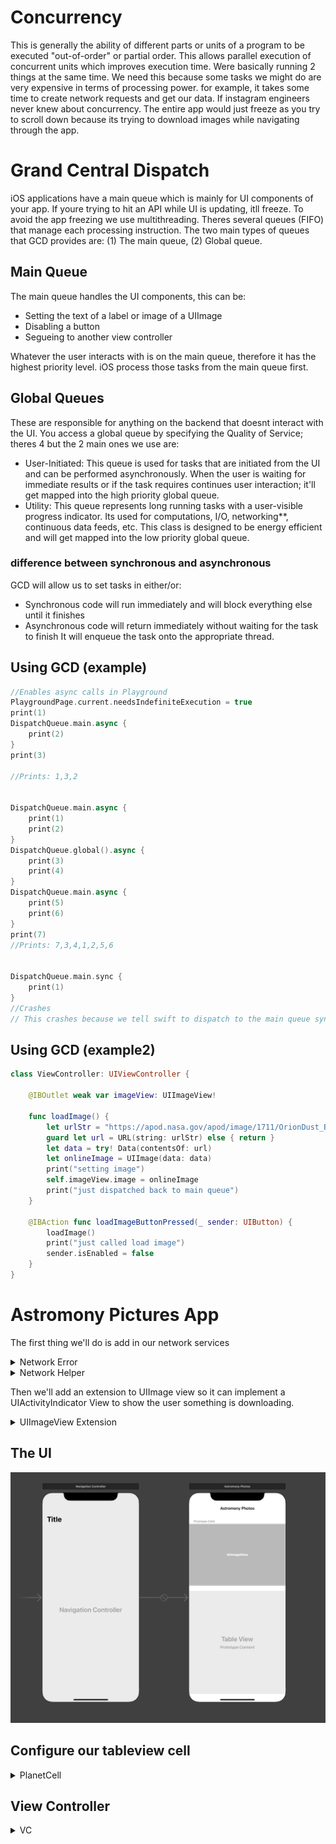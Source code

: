# Concurrency

This is generally the ability of different parts or units of a program to be executed "out-of-order" or partial order. This allows parallel execution of concurrent units which improves execution time. Were basically running 2 things at the same time. We need this because some tasks we might do are very expensive in terms of processing power. for example, it takes some time to create network requests and get our data. If instagram engineers never knew about concurrency. The entire app would just freeze as you try to scroll down because its trying to download images while navigating through the app. 

# Grand Central Dispatch

iOS applications have a main queue which is mainly for UI components of your app. If youre trying to hit an API while UI is updating, itll freeze. To avoid the app freezing we use multithreading. Theres several queues (FIFO) that manage each processing instruction. The two main types of queues that GCD provides are: (1) The main queue, (2) Global queue.

## Main Queue
The main queue handles the UI components, this can be:
<ul>
  <li>Setting the text of a label or image of a UIImage</li>
  <li>Disabling a button</li>
  <li>Segueing to another view controller</li>
</ul>

Whatever the user interacts with is on the main queue, therefore it has the highest priority level. iOS process those tasks from the main queue first.

## Global Queues
 These are responsible for anything on the backend that doesnt interact with the UI. You access a global queue by specifying the Quality of Service; theres 4 but the 2 main ones we use are:
<ul>
  <li>User-Initiated: This queue is used for tasks that are initiated from the UI and can be performed asynchronously. When the user is waiting for immediate results or if the task requires continues user interaction; it'll get mapped into the high priority global queue.</li>
  <li>Utility: This queue represents long running tasks with a user-visible progress indicator. Its used for computations, I/O, networking**, continuous data feeds, etc. This class is designed to be energy efficient and will get mapped into the low priority global queue. </li>
</ul>

### difference between synchronous and asynchronous
GCD will allow us to set tasks in either/or:
<ul>
  <li>Synchronous code will run immediately and will block everything else until it finishes</li>
  <li>Asynchronous code will return immediately without waiting for the task to finish It will enqueue the task onto the appropriate thread.</li>
</ul>

## Using GCD (example)

```swift
//Enables async calls in Playground
PlaygroundPage.current.needsIndefiniteExecution = true
print(1)
DispatchQueue.main.async {
    print(2)
}
print(3)

//Prints: 1,3,2


DispatchQueue.main.async {
    print(1)
    print(2)
}
DispatchQueue.global().async {
    print(3)
    print(4)
}
DispatchQueue.main.async {
    print(5)
    print(6)
}
print(7)
//Prints: 7,3,4,1,2,5,6


DispatchQueue.main.sync {
    print(1)
}
//Crashes
// This crashes because we tell swift to dispatch to the main queue synchronously. This will stop executing commands on the main queue but in order to continue execution, we need to run the code we've dispatched. We'll be stuck forever here so the program is aborted. This is known as deadlock
```

## Using GCD (example2)

```swift
class ViewController: UIViewController {

    @IBOutlet weak var imageView: UIImageView!

    func loadImage() {
        let urlStr = "https://apod.nasa.gov/apod/image/1711/OrionDust_Battistella_1824.jpg"
        guard let url = URL(string: urlStr) else { return }
        let data = try! Data(contentsOf: url)
        let onlineImage = UIImage(data: data)
        print("setting image")
        self.imageView.image = onlineImage
        print("just dispatched back to main queue")
    }

    @IBAction func loadImageButtonPressed(_ sender: UIButton) {
        loadImage()
        print("just called load image")
        sender.isEnabled = false
    }
}
```

# Astromony Pictures App
The first thing we'll do is add in our network services

<details>
  <summary>Network Error</summary>
  
  ```swift
  import Foundation

enum NetworkError: Error, CustomStringConvertible {
    case badURL
    case responseError(Error)
    case noURLResponse
    case noData
    case badURLResponse(Int)
    
    var description: String {
        switch self {
        case .badURL: return "Invalid URL"
        case let .responseError(error): return "Response Error: \(error)"
        case .noURLResponse: return "No URLResponse"
        case .noData: return "no data"
        case let .badURLResponse(statusCode): return "Bad status code: \(statusCode)"
        }
    }
}
  ```
</details>

<details>
  <summary>Network Helper</summary>
  
  ```swift
  import Foundation
class NetworkHelper {
    static let manager = NetworkHelper()
    
    
    // this function takes in a string as a URL
    // this also has a closure of type: (Result<Data, NetworkError>) -> Void
    // Result is a built in enum in swift which represents .success or .failure as an associated value
    // We'll take in the URL, then call the completion handler passing in data or return a network error
    func getData(from urlString: String, completionHandler: @escaping (Result<Data, NetworkError>) -> Void) {
        guard let url = URL(string: urlString) else {
            completionHandler(.failure(.badURL))
            return
        }
        
        let dataTask = self.urlSession.dataTask(with: url) { (data, response, error) in
            if let error = error {
                completionHandler(.failure(.responseError(error)))
                return
            }
            
            guard let urlResponse = response as? HTTPURLResponse else {
                completionHandler(.failure(.noURLResponse))
                return
            }
            
            guard let data = data else {
                completionHandler(.failure(.noData))
                return
            }
            
            switch urlResponse.statusCode {
            case 200...299: break
            default:
                completionHandler(.failure(.badURLResponse(urlResponse.statusCode)))
                return
            }
            completionHandler(.success(data))
        }
        dataTask.resume()
    }
    
    // URLSession is a swift class that lets us create a connection to a URL.
    // We use its dataTask(with:completetionHandler:) which takes in a closure of type:
    // (Data?, URLResponse?, Error?) -> Void
    // Data represents the raw data we get back from the URL
    // URLResponse is an HTTPURLResponse that gives back a status code of a request we made
//    If anything goes wrong; sich as internet being down, wrong url, etc. We'll use a completion handler
    // If everything goes right, we will also use the completion handler to pass us the data we need.
    private let urlSession = URLSession(configuration: .default)
    private init() {}
}
  ```
</details>
  
 Then we'll add an extension to UIImage view so it can implement a UIActivityIndicator View to show the user something is downloading. 
  
<details>
  <summary>UIImageView Extension</summary>
  
  ```swift
  import UIKit

extension UIImageView {
    // instance method
    func setImage(with urlString: String, completion: @escaping (Result<UIImage, NetworkError>) -> ()) {
        
        // configure UIActivityIndicatorView
        let activityIndicator = UIActivityIndicatorView(style: .large)
        activityIndicator.color = .black
        activityIndicator.center = center
        addSubview(activityIndicator) // add UIActivityIndicatorView to the UIImageView
        activityIndicator.startAnimating()  // begin animation
        
        // use network helper to grab our image or check for errors
        // [weak activityIndicator] is a capture list to break any strong reference cycles.
        NetworkHelper.manager.getData(from: urlString) { [weak activityIndicator] (result) in
            DispatchQueue.main.async {
                activityIndicator?.stopAnimating()
            }
            
            switch result {
            case .failure(let appError):
                completion(.failure(.networkClientError(appError)))
                
            case .success(let data):
                if let image = UIImage(data: data) {
                    completion(.success(image))
                }
            }
        }
    }
}
  ```
</details>
  
## The UI
  <img src="/Pursuit-UIKit/Unit2/concurrency/Assets/UI.png"></img>
  
## Configure our tableview cell
  <details>
    <summary>PlanetCell</summary>
    
    
```swift
    
import UIKit

class PlanetCell: UITableViewCell {
    @IBOutlet weak var planetImageView: UIImageView!
    
    // we need to keep track of the image url string by using a string variable on the cell
    private var urlString = ""
    
    // this method is called before the object is returned from the UITableView method "dequeueReuseableCell"
    // this method makes it so that instead of flickering we only see the activity window.
    override func prepareForReuse() {
        super.prepareForReuse()
        // empty out the image view
        planetImageView.image = nil
    }
    
    func configureCell(with urlString: String) {
        // set the cell's urlString
        self.urlString = urlString
        
        planetImageView.setImage(with: urlString) { result in
            switch result {
            case .failure:
                DispatchQueue.main.async {
                    self.planetImageView.image = UIImage(systemName: "person.fill")
                }
            case .success(let image):
                // this will come from a background thread
                // we'd have to dispatch back to tge main thread to update the UI
                DispatchQueue.main.async {
                    // if the cell's urlString is the same as the one being passed on from the cellForRow at, we will change the current imageView's image
                    // urlString is the argument from our configureCell method
                    if self.urlString == urlString {
                        self.planetImageView.image = image
                    }
                }
            }
        }
    }
}
    
``` 
</details>
  
## View Controller
  <details>
    <summary>VC</summary>
    
```swift

import UIKit

class ViewController: UIViewController {
    @IBOutlet weak var tableView: UITableView!
    
    let imagesURLs = ["https://apod.nasa.gov/apod/image/1912/LinesOfTimeKomlev1100.jpg", // 12/07/19
                      "https://apod.nasa.gov/apod/image/1912/TaurusAbolfath1024.jpg",
                      "https://apod.nasa.gov/apod/image/1912/NGC6744_FinalLiuYuhang.jpg",
                      "https://apod.nasa.gov/apod/image/1912/ElectricMilkyWay_Pedretti_1080.jpg",
                      "https://apod.nasa.gov/apod/image/1912/M27_Mazlin_960.jpg",
                      "https://apod.nasa.gov/apod/image/1912/M94_Hubble_960.jpg",
                      "https://apod.nasa.gov/apod/image/1911/StarTrailsOnRedPlanet1024.jpg",
                      "https://apod.nasa.gov/apod/image/1911/PIA19048europa1024.jpg",
                      "https://apod.nasa.gov/apod/image/1911/2019_10_29_Village_Moon_Venus_Mercury_1024px.png",
                      "https://apod.nasa.gov/apod/image/1911/Hoag_HubbleBlanco_1080.jpg",
                      "https://apod.nasa.gov/apod/image/1911/VenJup191124_jcc_1080.jpg",
                      "https://apod.nasa.gov/apod/image/1911/NGC6995_Drudis_960.jpg",
                      "https://apod.nasa.gov/apod/image/1911/BeanConrad_Apollo12_960.jpg",
                      "https://apod.nasa.gov/apod/image/1911/KF-ApAn48-7133-4_1024.jpg",
                      "https://apod.nasa.gov/apod/image/1911/orion_kopa1024.jpg",
                      "https://apod.nasa.gov/apod/image/1911/Simeis147_HaOIIIRGB_Lindemann1024.jpg", // 11/21/19
                      "https://apod.nasa.gov/apod/image/1911/Arp273_HubblePohl_960.jpg",
                      "https://apod.nasa.gov/apod/image/1911/LighthouseMilkyWay_Salazar_960.jpg",
                      "https://apod.nasa.gov/apod/image/1911/RhoOph_WISE_960.jpg",
                      "https://apod.nasa.gov/apod/image/1911/ngc5907_gabany_rcl1024.jpg", // 11/16/19
    ]
    
    override func viewDidLoad() {
        super.viewDidLoad()
        tableView.delegate = self
        tableView.dataSource = self
    }
}

extension ViewController: UITableViewDataSource {
    func tableView(_ tableView: UITableView, cellForRowAt indexPath: IndexPath) -> UITableViewCell {
        guard let cell = tableView.dequeueReusableCell(withIdentifier: "photoCell", for: indexPath) as? PlanetCell else {
            fatalError("could not dequeue PlanetCell")
        }
        let image = imagesURLs[indexPath.row]
        cell.configureCell(with: image)
        return cell
    }
    
    func tableView(_ tableView: UITableView, numberOfRowsInSection section: Int) -> Int {
        return imagesURLs.count
    }
}

extension ViewController: UITableViewDelegate {
    func tableView(_ tableView: UITableView, heightForRowAt indexPath: IndexPath) -> CGFloat {
        return 400
    }
}
    ```
  
</details>
  
